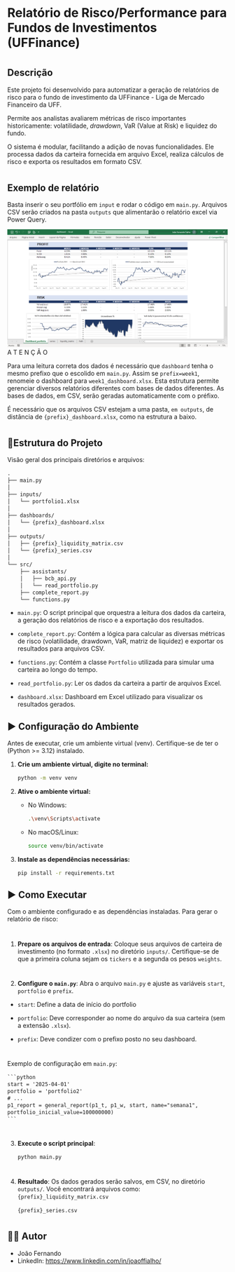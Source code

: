# Relatório de Risco/Performance para Fundos de Investimentos (UFFinance)



#
## Descrição

Este projeto foi desenvolvido para automatizar a geração de relatórios de risco para o fundo de investimento da UFFinance - Liga de Mercado Financeiro da UFF.

Permite aos analistas avaliarem métricas de risco importantes historicamente: volatilidade, *drawdown*, VaR (Value at Risk) e liquidez do fundo.



O sistema é modular, facilitando a adição de novas funcionalidades. Ele processa dados da carteira fornecida em arquivo Excel, realiza cálculos de risco e exporta os resultados em formato CSV.



#
## Exemplo de relatório

Basta inserir o seu portfólio em `input` e rodar o código em `main.py`. Arquivos CSV serão criados na pasta `outputs` que alimentarão o relatório excel via Power Query.


![Relatório em excel que trás a performance do fundo contra benchmark, além das métricas de risco.](dashboard_example.png)
A T E N Ç Ã O 

Para uma leitura correta dos dados é necessário que `dashboard` tenha o mesmo prefixo que o escolido em `main.py`. Assim se `prefix=week1`, renomeie o dashboard para `week1_dashboard.xlsx`. Esta estrutura permite gerenciar diversos relatórios diferentes com bases de dados diferentes. As bases de dados, em CSV, serão geradas automaticamente com o préfixo.

É necessário que os arquivos CSV estejam a uma pasta, `em outputs`, de distância de `{prefix}_dashboard.xlsx`, como na estrutura a baixo.



#
## 📁Estrutura do Projeto

Visão geral dos principais diretórios e arquivos:

```
.
├── main.py
│
├── inputs/
│   └── portfolio1.xlsx
│
├── dashboards/
│   └── {prefix}_dashboard.xlsx
│
├── outputs/
│   ├── {prefix}_liquidity_matrix.csv
│   └── {prefix}_series.csv
│
└── src/
    ├── assistants/
    │   ├── bcb_api.py
    │   └── read_portfolio.py
    ├── complete_report.py
    └── functions.py
```

*   `main.py`: O script principal que orquestra a leitura dos dados da carteira, a geração dos relatórios de risco e a exportação dos resultados.


* `complete_report.py`: Contém a lógica para calcular as diversas métricas de risco (volatilidade, drawdown, VaR, matriz de liquidez) e exportar os resultados para arquivos CSV.
 

* `functions.py`: Contém a classe `Portfolio` utilizada para simular uma carteira ao longo do tempo.


* `read_portfolio.py`: Ler os dados da carteira a partir de arquivos Excel.


*   `dashboard.xlsx`: Dashboard em Excel utilizado para visualizar os resultados gerados.






## ▶️ Configuração do Ambiente

Antes de executar, crie um ambiente virtual (venv). Certifique-se de ter o (Python >= 3.12) instalado.
1.  **Crie um ambiente virtual, digite no terminal:**
    ```bash
    python -m venv venv
    ```

2.  **Ative o ambiente virtual:**
    *   No Windows:
        ```bash
        .\venv\Scripts\activate
        ```
    *   No macOS/Linux:
        ```bash
        source venv/bin/activate
        ```

3.  **Instale as dependências necessárias:**
    ```bash
    pip install -r requirements.txt
    ```

## ▶️ Como Executar

Com o ambiente configurado e as dependências instaladas. Para gerar o relatório de risco:


#
1.  **Prepare os arquivos de entrada**: Coloque seus arquivos de carteira de investimento (no formato `.xlsx`) no diretório `inputs/`. Certifique-se de que a primeira coluna sejam os `tickers` e a segunda os pesos `weights`.


#
2.  **Configure o `main.py`**: Abra o arquivo `main.py` e ajuste as variáveis `start`, `portfolio` e `prefix`.

*    `start`: Define a data de início do portfolio

*    `portfolio`: Deve corresponder ao nome do arquivo da sua carteira (sem a extensão `.xlsx`).

*    `prefix`: Deve condizer com o prefixo posto no seu dashboard.

#
Exemplo de configuração em `main.py`:


    ```python
    start = '2025-04-01'
    portfolio = 'portfolio2'
    # ...
    p1_report = general_report(p1_t, p1_w, start, name="semana1", portfolio_inicial_value=100000000)
    ```

#
3.  **Execute o script principal**:
    ```bash
    python main.py
    ```

#
4.  **Resultado**: Os dados gerados serão salvos, em CSV, no diretório `outputs/`. Você encontrará arquivos como:
    `{prefix}_liquidity_matrix.csv`
    
    `{prefix}_series.csv`




#
## 👨‍💻 Autor
* João Fernando
* LinkedIn: https://www.linkedin.com/in/joaoffialho/
